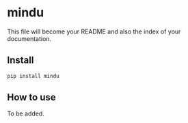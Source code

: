 mindu
================

<!-- WARNING: THIS FILE WAS AUTOGENERATED! DO NOT EDIT! -->

This file will become your README and also the index of your
documentation.

## Install

``` sh
pip install mindu
```

## How to use

To be added.
